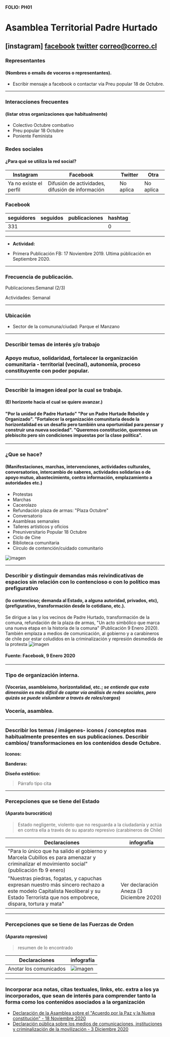 #### FOLIO: PH01
# Asamblea Territorial Padre Hurtado

[instagram]
[facebook](https://www.facebook.com/asambleaterritorialph/)
[twitter]()
<correo@correo.cl>
---

### Representantes
#### (Nombres o emails de voceros o representantes).
* Escribir mensaje a facebook o contactar vía Preu popular 18 de Octubre. 
---
### Interacciones frecuentes
#### (listar otras organizaciones que habitualmente)
* Colectivo Octubre combativo
* Preu popular 18 Octubre 
* Poniente Feminista 

### Redes sociales
#### ¿Para qué se utiliza la red social?
| Instagram | Facebook | Twitter | Otra 
|---|---|---|---|
|Ya no existe el perfil|Difusión de actividades, difusión de información|No aplica| No aplica |

### **Facebook** 
| seguidores | seguidos | publicaciones | hashtag 
|---|---|---|---|
|331||| 0

---

* **Actividad:**   

* Primera Publicación FB: 17 Noviembre 2019. Ultima públicación en Septiembre 2020. 

---
### Frecuencia de publicación.

Publicaciones:Semanal (2/3)

Actividades: Semanal 

---
### Ubicación
* Sector de la comununa/ciudad: Parque el Manzano 
---
### Describir temas de interés y/o trabajo
### Apoyo mutuo, solidaridad, fortalecer la organización comunitaria - territorial (vecinal), autonomía, proceso constituyente con poder popular. 
---
### Describir la imagen ideal por la cual se trabaja.
#### (El horizonte hacia el cual se quiere avanzar.)
#### "Por la unidad de Padre Hurtado" "Por un Padre Hurtade Rebelde y Organizado". "Fortalecer la organización comunitaria desde la horizontalidad es un desafío pero también una oportunidad para pensar y construir una nueva sociedad". "Queremos constitución, queremos un plebiscito pero sin condiciones impuestas por la clase política". 
---
### ¿Que se hace?
#### (Manifestaciones, marchas, intervenciones, actividades culturales, conversatorios, intercambio de saberes, actividades solidarias o de apoyo mutuo, abastecimiento, contra información, emplazamiento a autoridades etc.)
* Protestas
* Marchas 
* Cacerolazo 
* Refundación plaza de armas: "Plaza Octubre" 
* Conversatorio
* Asambleas semanales
* Talleres artísticos y oficios
* Preuniversitario Popular 18 Octubre
* Ciclo de Cine 
* Biblioteca comunitaria
* Círculo de contención/cuidado comunitario 


![imagen](proyectosPH.png)

---
### Describir y distinguir demandas más reivindicativas de espacios sin relación con lo contencioso o con lo político mas prefigurativo
#### (lo contencioso; demanda al Estado, a alguna autoridad, privados, etc), (prefigurativo, transformación desde lo cotidiano, etc.).
Se dirigue a las y los vecinos de Padre Hurtado, transformación de la comuna, refundación de la plaza de armas, "Un acto simbólico que marca una nueva etapa en la historia de la comuna" (Publicación 9 Enero 2020). También emplaza a medios de comunicación, al gobierno y a carabineros de chile por estar coludidos en la criminalización y represión desmedida de la protesta
![imagen](plazaoctubre.png)
 #### Fuente: Facebook, 9 Enero 2020
---
### Tipo de organización interna.
#### (Vocerías, asambleísmo, horizontalidad, etc.; *se entiende que esta dimensión es más difícil de captar vía análisis de redes sociales, pero quizás se puede vislumbrar a través de roles/cargos*)
### Vocería, asamblea. 
---
### Describir los temas / imágenes- iconos / conceptos mas habitualmente presentes en sus publicaciones. Describir cambios/ transformaciones en los contenidos desde Octubre.

**Iconos:**

**Banderas:**

**Diseño estético:**

> Párrafo tipo cita 

---
### Percepciones que se tiene del Estado
#### (Aparato burocrático)
> Estado negligente, violento que no resguarda a la ciudadanía y actúa en contra ella a través de su aparato represivo (carabineros de Chile)

| Declaraciones | infografía | 
|---|---|
|"Para lo único que ha salido el gobierno y Marcela Cubillos es para amenazar y criminalizar el movimiento social" (publicación fb 9 enero)|  |
|"Nuestras piedras, fogatas, y capuchas expresan nuestro más sincero rechazo a este modelo Capitalista Neoliberal y su Estado Terrorista que nos empobrece, dispara, tortura y mata" |Ver declaración Aneza (3 Diciembre 2020)|

---
### Percepciones que se tiene de las Fuerzas de Orden
#### (Aparato represivo)
> resumen de lo encontrado

| Declaraciones | infografía | 
|---|---|
|Anotar los comunicados | ![imagen]() |


---
### Incorporar aca notas, citas textuales, links, etc. extra a los ya incorporados, que sean de interés para comprender tanto la forma como los contenidos asociados a la organización
* [Declaración de la Asamblea sobre el "Acuerdo por la Paz y la Nueva constitución" - 18 Noviembre 2020](https://www.facebook.com/asambleaterritorialph/photos/pcb.108707087262897/108706607262945)
* [Declaración pública sobre los medios de comunicaciones, instituciones y criminalización de la movilización - 3 Diciembre 2020](https://www.facebook.com/asambleaterritorialph/photos/a.107442127389393/121029286030677/)
>